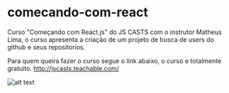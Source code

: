 # comecando-com-react

Curso "Começando com React.js" do JS CASTS com o instrutor Matheus Lima, o curso apresenta a criação de um projeto de busca de users do github e seus repositorios.

Para quem queira fazer o curso segue o link abaixo, o curso e totalmente gratuito.
http://jscasts.teachable.com/

![alt text](http://www.redspark.io/wp-content/uploads/2015/09/react-578x270.png)